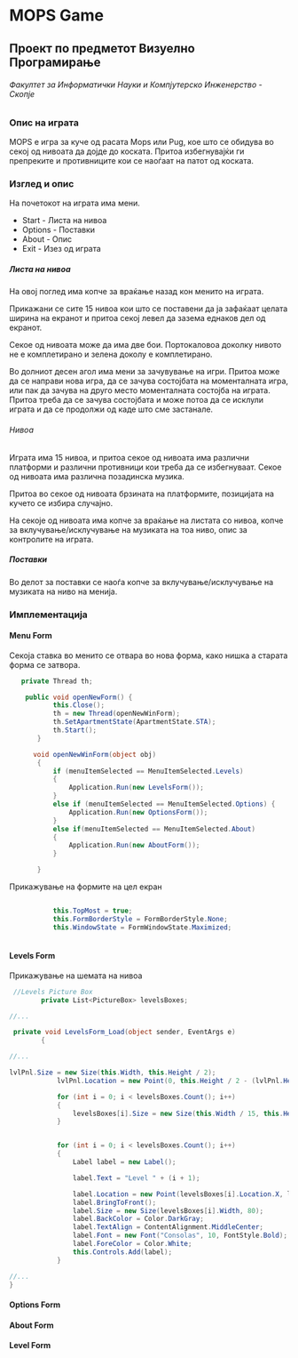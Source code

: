 # MOPS Game
## Проект по предметот Визуелно Програмирање
 
###### Факултет за Информатички Науки и Компјутерско Инженерство - Скопје

### Опис на играта 
МOPS е игра за куче од расата Mops или Pug, кое што се обидува во секој од нивоата да дојде до коската. Притоа избегнувајќи ги препреките и противниците кои се наоѓаат на патот од коската.

### Изглед и опис 



На почетокот на играта има мени.

* Start - Листа на нивоа
* Options - Поставки
* About - Опис
* Exit - Изез од играта

##### Листа на нивоа
На овој поглед има копче за враќање назад кон менито на играта.

Прикажани се сите 15 нивоа кои што се поставени да ја зафаќаат целата ширина на екранот и притоа секој левел да зазема еднаков дел од екранот.

Секое од нивоата може да има две бои. Портокаловоа доколку нивото не е комплетирано и зелена доколу е комплетирано.

Во долниот десен агол има мени за зачувување на игри. Притоа може да се направи нова игра, да се зачува состојбата на моменталната игра, или пак да зачува на друго место моменталната состојба на играта.
 Притоа треба да се зачува состојбата и може потоа да се исклули играта и да се продолжи од каде што сме застанале.

###### Нивоа

Играта има 15 нивоа, и притоа секое од нивоата има различни платформи и различни противници кои треба да се избегнуваат. Секое од нивоата има различна позадинска музика.

Притоа во секое од нивоата брзината на платформите, позицијата на кучето се избира случајно.
 
На секоје од нивоата има копче за враќање на листата со нивоа, копче за вклучување/исклучување на музиката на тоа ниво, опис за контролите на играта.

##### Поставки 
Во делот за поставки се наоѓа копче за вклучување/исклучување на музиката на ниво на менија.


### Имплементација

#### Menu Form
Секоја ставка во менито се отвара во нова форма, како нишка а старата форма се затвора.


 ```csharp
    private Thread th;

     public void openNewForm() {
            this.Close();
            th = new Thread(openNewWinForm);
            th.SetApartmentState(ApartmentState.STA);
            th.Start();
        }

       void openNewWinForm(object obj)
        {
            if (menuItemSelected == MenuItemSelected.Levels)
            {
                Application.Run(new LevelsForm());
            }
            else if (menuItemSelected == MenuItemSelected.Options) {
                Application.Run(new OptionsForm());
            }
            else if(menuItemSelected == MenuItemSelected.About)
            {
                Application.Run(new AboutForm());
            }

        }
```

Прикажување на формите на цел екран

 ```csharp

            this.TopMost = true;
            this.FormBorderStyle = FormBorderStyle.None;
            this.WindowState = FormWindowState.Maximized;
     
```

#### Levels Form

Прикажување на шемата на нивоа

```csharp
 //Levels Picture Box
        private List<PictureBox> levelsBoxes;

//...

 private void LevelsForm_Load(object sender, EventArgs e)
        {

//...

lvlPnl.Size = new Size(this.Width, this.Height / 2);
            lvlPnl.Location = new Point(0, this.Height / 2 - (lvlPnl.Height / 2));

            for (int i = 0; i < levelsBoxes.Count(); i++)
            {
                levelsBoxes[i].Size = new Size(this.Width / 15, this.Height);
            }


            for (int i = 0; i < levelsBoxes.Count(); i++)
            {
                Label label = new Label();

                label.Text = "Level " + (i + 1);

                label.Location = new Point(levelsBoxes[i].Location.X, levelsBoxes[i].Location.Y + levelsBoxes[i].Height / 3);
                label.BringToFront();
                label.Size = new Size(levelsBoxes[i].Width, 80);
                label.BackColor = Color.DarkGray;
                label.TextAlign = ContentAlignment.MiddleCenter;
                label.Font = new Font("Consolas", 10, FontStyle.Bold);
                label.ForeColor = Color.White;
                this.Controls.Add(label);
            }

//...
}


```

#### Options Form
#### About Form
#### Level Form

